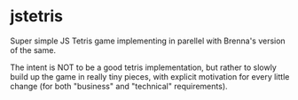 # jstetris

Super simple JS Tetris game implementing in parellel with Brenna's version of the same.

The intent is NOT to be a good tetris implementation, but rather to slowly build up the game in really tiny pieces, with explicit motivation for every little change (for both "business" and "technical" requirements).
